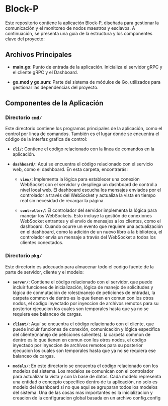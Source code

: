 # Block-P

Este repositorio contiene la aplicación Block-P, diseñada para gestionar la comunicación y el monitoreo de nodos maestros y esclavos. A continuación, se presenta una guía de la estructura y los componentes clave del proyecto:

## Archivos Principales

- **main.go**: Punto de entrada de la aplicación. Inicializa el servidor gRPC y el cliente gRPC y el Dashboard.

- **go.mod y go.sum**: Parte del sistema de módulos de Go, utilizados para gestionar las dependencias del proyecto.

## Componentes de la Aplicación

### Directorio `cmd/`

Este directorio contiene los programas principales de la aplicación, como el control por linea de comandos. También es el lugar donde se encuentra el código de la interfaz grafica de control:

- **`cli/`**: Contiene el código relacionado con la línea de comandos en la aplicación.

- **`dashboard/`**: Aquí se encuentra el código relacionado con el servicio web, como el dashboard. En esta carpeta, encontrarás:

  - **`view/`**: Implementa la lógica para establecer una conexión WebSocket con el servidor y despliega un dashboard de control a nivel local web. El dashboard escucha los mensajes enviados por el controlador a través del WebSocket y actualiza la vista en tiempo real sin necesidad de recargar la página.

  - **`controller/`**: El controlador del servidor implementa la lógica para manejar los WebSockets. Esto incluye la gestión de conexiones WebSocket entrantes y el envío de mensajes a los clientes, como el dashboard. Cuando ocurre un evento que requiere una actualización en el dashboard, como la adición de un nuevo libro a la biblioteca, el controlador envía un mensaje a través del WebSocket a todos los clientes conectados.

### Directorio `pkg/`

Este directorio es adecuado para almacenar todo el codigo fuente de la parte de servidor, cliente y el modelo:

- **`server/`**: Contiene el código relacionado con el servidor, que puede incluir funciones de inicialización, lógica de manejo de solicitudes y lógica de conmutación de roles(manejo de peticiones de entrada), la carpeta common de dentro es lo que tienen en comun con los otros nodos, el codigo inyectado por inyeccion de archivos remotos para su posterior ejecucion los cuales son temporales hasta que ya no se requiera ese balanceo de cargas.

- **`client/`**: Aquí se encuentra el código relacionado con el cliente, que puede incluir funciones de conexión, comunicación y lógica específica del cliente(manejo de peticiones salientes). la carpeta common de dentro es lo que tienen en comun con los otros nodos, el codigo inyectado por inyeccion de archivos remotos para su posterior ejecucion los cuales son temporales hasta que ya no se requiera ese balanceo de cargas.

- **`models/`**: En este directorio se encuentra el código relacionado con los modelos del sistema. Los modelos se comunican con el controlador para actualizar la vista y con la base de datos. Cada modelo representa una entidad o concepto específico dentro de tu aplicación, no solo es modelo del dashboard si no que aqui se agruparan todos los modelos del sistema.
Una de las cosas mas importantes es la inicializacion y creacion de la configuracion global basada en un archivo config.config

